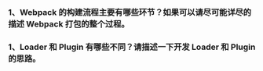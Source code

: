### 1、Webpack 的构建流程主要有哪些环节？如果可以请尽可能详尽的描述 Webpack 打包的整个过程。

### 1、Loader 和 Plugin 有哪些不同？请描述一下开发 Loader 和 Plugin 的思路。
